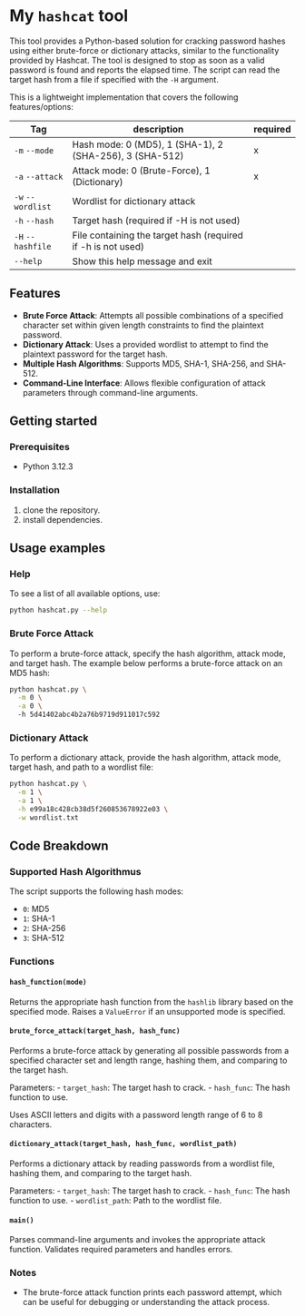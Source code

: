 # My `hashcat` tool

This tool provides a Python-based solution for cracking password hashes using either brute-force or dictionary attacks, similar to the functionality provided by Hashcat.
The tool is designed to stop as soon as a valid password is found and reports the elapsed time.
The script can read the target hash from a file if specified with the `-H` argument.

This is a lightweight implementation that covers the following features/options:

| Tag               | description                                                 | required |
| ----------------- | ----------------------------------------------------------- | -------- |
| `-m` `--mode`     | Hash mode: 0 (MD5), 1 (SHA-1), 2 (SHA-256), 3 (SHA-512)     | x        |
| `-a` `--attack`   | Attack mode: 0 (Brute-Force), 1 (Dictionary)                | x        |
| `-w` `--wordlist` | Wordlist for dictionary attack                              |          |
| `-h` `--hash`     | Target hash (required if -H is not used)                    |          |
| `-H` `--hashfile` | File containing the target hash (required if -h is not used)|          |
| `--help`          | Show this help message and exit                             |          |

## Features

- **Brute Force Attack**: Attempts all possible combinations of a specified character set within given length constraints to find the plaintext password.
- **Dictionary Attack**: Uses a provided wordlist to attempt to find the plaintext password for the target hash.
- **Multiple Hash Algorithms**: Supports MD5, SHA-1, SHA-256, and SHA-512.
- **Command-Line Interface**: Allows flexible configuration of attack parameters through command-line arguments.

## Getting started

### Prerequisites

- Python 3.12.3

### Installation

1. clone the repository.
2. install dependencies.

## Usage examples

### Help

To see a list of all available options, use:

```bash
python hashcat.py --help
```

### Brute Force Attack

To perform a brute-force attack, specify the hash algorithm, attack mode, and target hash. The example below performs a brute-force attack on an MD5 hash:

```bash
python hashcat.py \
  -m 0 \
  -a 0 \ 
  -h 5d41402abc4b2a76b9719d911017c592
```

### Dictionary Attack

To perform a dictionary attack, provide the hash algorithm, attack mode, target hash, and path to a wordlist file:

```bash
python hashcat.py \
  -m 1 \
  -a 1 \
  -h e99a18c428cb38d5f260853678922e03 \
  -w wordlist.txt
```

## Code Breakdown

### Supported Hash Algorithmus

The script supports the following hash modes:

- `0`: MD5
- `1`: SHA-1
- `2`: SHA-256
- `3`: SHA-512

### Functions

#### `hash_function(mode)`

Returns the appropriate hash function from the `hashlib` library based on the specified mode.
Raises a `ValueError` if an unsupported mode is specified.

#### `brute_force_attack(target_hash, hash_func)`

Performs a brute-force attack by generating all possible passwords from a specified character set and length range, hashing them, and comparing to the target hash.

Parameters:
    - `target_hash`: The target hash to crack.
    - `hash_func`: The hash function to use.

Uses ASCII letters and digits with a password length range of 6 to 8 characters.

#### `dictionary_attack(target_hash, hash_func, wordlist_path)`

Performs a dictionary attack by reading passwords from a wordlist file, hashing them, and comparing to the target hash.

Parameters:
    - `target_hash`: The target hash to crack.
    - `hash_func`: The hash function to use.
    - `wordlist_path`: Path to the wordlist file.

#### `main()`

Parses command-line arguments and invokes the appropriate attack function.
Validates required parameters and handles errors.

### Notes

- The brute-force attack function prints each password attempt, which can be useful for debugging or understanding the attack process.
